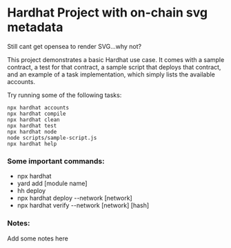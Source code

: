 # Hardhat Project with on-chain svg metadata


Still cant get opensea to render SVG...why not? 

This project demonstrates a basic Hardhat use case. It comes with a sample contract, a test for that contract, a sample script that deploys that contract, and an example of a task implementation, which simply lists the available accounts.

Try running some of the following tasks:

```shell
npx hardhat accounts
npx hardhat compile
npx hardhat clean
npx hardhat test
npx hardhat node
node scripts/sample-script.js
npx hardhat help
```

### Some important commands:

* npx hardhat
* yard add [module name]
* hh deploy
* npx hardhat deploy --network [network]
* npx hardhat verify --network [network] [hash]


### Notes:

Add some notes here

